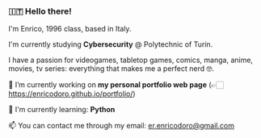 ### 🇮🇹 Hello there!

I'm Enrico, 1996 class, based in Italy. 

I'm currently studying **Cybersecurity** @ Polytechnic of Turin.

I have a passion for videogames, tabletop games, comics, manga, anime, movies, tv series: everything that makes me a perfect nerd 🤓.

🔭 I’m currently working on **my personal portfolio web page** (👉🏻 https://enricodoro.github.io/portfolio/)

🌱 I'm currently learning: **Python**

📫 You can contact me through my email: er.enricodoro@gmail.com
